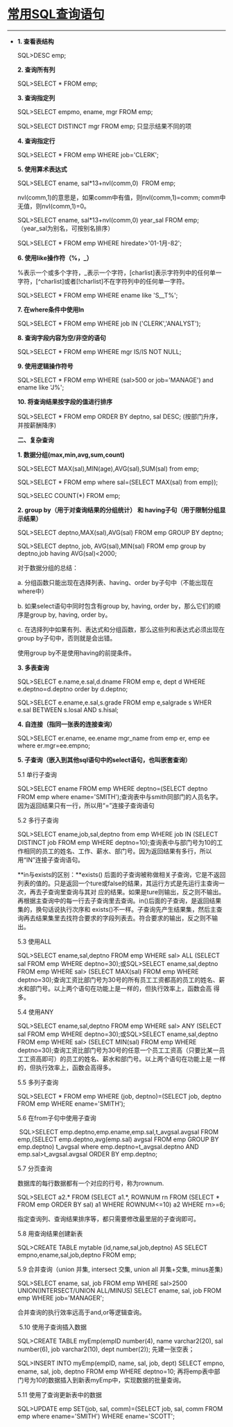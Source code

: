 # [常用SQL查询语句](http://www.cnblogs.com/sunada2005/p/3411873.html)

---

* **1. 查看表结构**

  SQL&gt;DESC emp;

  **2. 查询所有列**

  SQL&gt;SELECT \* FROM emp;

  **3. 查询指定列**

  SQL&gt;SELECT empmo, ename, mgr FROM emp;

  SQL&gt;SELECT DISTINCT mgr FROM emp; 只显示结果不同的项

  **4. 查询指定行**

  SQL&gt;SELECT \* FROM emp WHERE job='CLERK';

  **5. 使用算术表达式**

  SQL&gt;SELECT ename, sal\*13+nvl\(comm,0\)  FROM emp; 

  nvl\(comm,1\)的意思是，如果comm中有值，则nvl\(comm,1\)=comm; comm中无值，则nvl\(comm,1\)=0。

  SQL&gt;SELECT ename, sal\*13+nvl\(comm,0\) year\_sal FROM emp; （year\_sal为别名，可按别名排序）

  SQL&gt;SELECT \* FROM emp WHERE hiredate&gt;'01-1月-82';

  **6. 使用like操作符（%，\_）**

  %表示一个或多个字符，\_表示一个字符，\[charlist\]表示字符列中的任何单一字符，\[^charlist\]或者\[!charlist\]不在字符列中的任何单一字符。

  SQL&gt;SELECT \* FROM emp WHERE ename like 'S\_\_T%';

  **7. 在where条件中使用In**

  SQL&gt;SELECT \* FROM emp WHERE job IN \('CLERK','ANALYST'\);

  **8. 查询字段内容为空/非空的语句**

  SQL&gt;SELECT \* FROM emp WHERE mgr IS/IS NOT NULL; 

  **9. 使用逻辑操作符号**

  SQL&gt;SELECT \* FROM emp WHERE \(sal&gt;500 or job='MANAGE'\) and ename like 'J%';

  **10. 将查询结果按字段的值进行排序**

  SQL&gt;SELECT \* FROM emp ORDER BY deptno, sal DESC; \(按部门升序，并按薪酬降序\)

  **二、复杂查询**

  **1. 数据分组\(max,min,avg,sum,count\)**

  SQL&gt;SELECT MAX\(sal\),MIN\(age\),AVG\(sal\),SUM\(sal\) from emp;

  SQL&gt;SELECT \* FROM emp where sal=\(SELECT MAX\(sal\) from emp\)\);

  SQL&gt;SELEC COUNT\(\*\) FROM emp;

  **2. group by（用于对查询结果的分组统计） 和 having子句（用于限制分组显示结果）**

  SQL&gt;SELECT deptno,MAX\(sal\),AVG\(sal\) FROM emp GROUP BY deptno;

  SQL&gt;SELECT deptno, job, AVG\(sal\),MIN\(sal\) FROM emp group by deptno,job having AVG\(sal\)&lt;2000;

  对于数据分组的总结：

  a. 分组函数只能出现在选择列表、having、order by子句中（不能出现在where中）

  b. 如果select语句中同时包含有group by, having, order by，那么它们的顺序是group by, having, order by。

  c. 在选择列中如果有列、表达式和分组函数，那么这些列和表达式必须出现在group by子句中，否则就是会出错。

  使用group by不是使用having的前提条件。

  **3. 多表查询**

  SQL&gt;SELECT e.name,e.sal,d.dname FROM emp e, dept d WHERE e.deptno=d.deptno order by d.deptno;

  SQL&gt;SELECT e.ename,e.sal,s.grade FROM emp e,salgrade s WHER e.sal BETWEEN s.losal AND s.hisal;

  **4. 自连接（指同一张表的连接查询）**

  SQL&gt;SELECT er.ename, ee.ename mgr\_name from emp er, emp ee where er.mgr=ee.empno;

  **5. 子查询（嵌入到其他sql语句中的select语句，也叫嵌套查询）**

  5.1 单行子查询

  SQL&gt;SELECT ename FROM emp WHERE deptno=\(SELECT deptno FROM emp where ename='SMITH'\);查询表中与smith同部门的人员名字。因为返回结果只有一行，所以用“=”连接子查询语句

  5.2 多行子查询

  SQL&gt;SELECT ename,job,sal,deptno from emp WHERE job IN \(SELECT DISTINCT job FROM emp WHERE deptno=10\);查询表中与部门号为10的工作相同的员工的姓名、工作、薪水、部门号。因为返回结果有多行，所以用“IN”连接子查询语句。

  **in与exists的区别：**exists\(\) 后面的子查询被称做相关子查询，它是不返回列表的值的。只是返回一个ture或false的结果，其运行方式是先运行主查询一次，再去子查询里查询与其对 应的结果。如果是ture则输出，反之则不输出。再根据主查询中的每一行去子查询里去查询。in\(\)后面的子查询，是返回结果集的，换句话说执行次序和 exists\(\)不一样。子查询先产生结果集，然后主查询再去结果集里去找符合要求的字段列表去。符合要求的输出，反之则不输出。

  5.3 使用ALL

  SQL&gt;SELECT ename,sal,deptno FROM emp WHERE sal&gt; ALL \(SELECT sal FROM emp WHERE deptno=30\);或SQL&gt;SELECT ename,sal,deptno FROM emp WHERE sal&gt; \(SELECT MAX\(sal\) FROM emp WHERE deptno=30\);查询工资比部门号为30号的所有员工工资都高的员工的姓名、薪水和部门号。以上两个语句在功能上是一样的，但执行效率上，函数会高 得多。

  5.4 使用ANY

  SQL&gt;SELECT ename,sal,deptno FROM emp WHERE sal&gt; ANY \(SELECT sal FROM emp WHERE deptno=30\);或SQL&gt;SELECT ename,sal,deptno FROM emp WHERE sal&gt; \(SELECT MIN\(sal\) FROM emp WHERE deptno=30\);查询工资比部门号为30号的任意一个员工工资高（只要比某一员工工资高即可）的员工的姓名、薪水和部门号。以上两个语句在功能上是 一样的，但执行效率上，函数会高得多。

  5.5 多列子查询

  SQL&gt;SELECT \* FROM emp WHERE \(job, deptno\)=\(SELECT job, deptno FROM emp WHERE ename='SMITH'\);

  5.6 在from子句中使用子查询

   SQL&gt;SELECT emp.deptno,emp.ename,emp.sal,t\_avgsal.avgsal FROM emp,\(SELECT emp.deptno,avg\(emp.sal\) avgsal FROM emp GROUP BY emp.deptno\) t\_avgsal where emp.deptno=t\_avgsal.deptno AND emp.sal&gt;t\_avgsal.avgsal ORDER BY emp.deptno;

  5.7 分页查询

  数据库的每行数据都有一个对应的行号，称为rownum.

  SQL&gt;SELECT a2.\* FROM \(SELECT a1.\*, ROWNUM rn FROM \(SELECT \* FROM emp ORDER BY sal\) a1 WHERE ROWNUM&lt;=10\) a2 WHERE rn&gt;=6;

  指定查询列、查询结果排序等，都只需要修改最里层的子查询即可。

  5.8 用查询结果创建新表

  SQL&gt;CREATE TABLE mytable \(id,name,sal,job,deptno\) AS SELECT empno,ename,sal,job,deptno FROM emp;

  5.9 合并查询（union 并集, intersect 交集, union all 并集+交集, minus差集\)

  SQL&gt;SELECT ename, sal, job FROM emp WHERE sal&gt;2500 UNION\(INTERSECT/UNION ALL/MINUS\) SELECT ename, sal, job FROM emp WHERE job='MANAGER';

  合并查询的执行效率远高于and,or等逻辑查询。

   5.10 使用子查询插入数据

  SQL&gt;CREATE TABLE myEmp\(empID number\(4\), name varchar2\(20\), sal number\(6\), job varchar2\(10\), dept number\(2\)\); 先建一张空表；

  SQL&gt;INSERT INTO myEmp\(empID, name, sal, job, dept\) SELECT empno, ename, sal, job, deptno FROM emp WHERE deptno=10; 再将emp表中部门号为10的数据插入到新表myEmp中，实现数据的批量查询。

  5.11 使用了查询更新表中的数据

  SQL&gt;UPDATE emp SET\(job, sal, comm\)=\(SELECT job, sal, comm FROM emp where ename='SMITH'\) WHERE ename='SCOTT';



